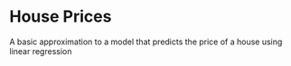 # House Prices
A basic approximation to a model that predicts the price of a house using linear regression
